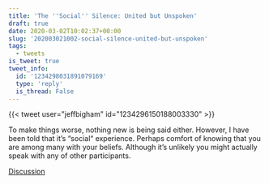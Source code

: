 ```yaml
---
title: 'The ''Social'' Silence: United but Unspoken'
draft: true
date: 2020-03-02T10:02:37+00:00
slug: '202003021002-social-silence-united-but-unspoken'
tags:
  - tweets
is_tweet: true
tweet_info:
  id: '1234298031891079169'
  type: 'reply'
  is_thread: False
---
```




{{< tweet user="jeffbigham" id="1234296150188003330" >}}

To make things worse, nothing new is being said either. However, I have been told that it’s “social“ experience. Perhaps comfort of knowing that you are among many with your beliefs. Although it’s unlikely you might actually speak with any of other participants.

[Discussion](https://x.com/sytelus/status/1234298031891079169)
